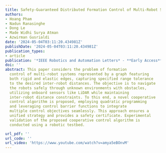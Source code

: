 ```yaml
---
title: Safety-Guaranteed Distributed Formation Control of Multi-Robot Systems over Graphs with Rigid and Elastic Edges
authors:
- Hoang Pham
- Nadun Ranasinghe
- Dong Le
- Made Widhi Surya Atman
- Azwirman Gusrialdi
date: '2024-05-04T03:11:20.434981Z'
publishDate: '2024-05-04T03:11:20.434981Z'
publication_types:
- article
publication: '*IEEE Robotics and Automation Letters* - **Early Access**'
doi: ''
abstract: This paper considers the problem of formation
  control of multi-robot systems represented by a graph featuring
  both rigid and elastic edges, capturing specified range tolerance
  to the desired inter-robot distances. The objective is to navigate
  the robots safely through unknown environments with obstacles,
  utilizing onboard sensors like LiDAR while maintaining 
  inter-robot distance constraints. To this end, a novel cooperative
  control algorithm is proposed, employing quadratic programming 
  and leveraging control barrier functions to integrate
  multiple control objectives seamlessly. This approach ensures a
  unified strategy and provides a safety certificate. Experimental
  validation of the proposed cooperative control algorithm is
  conducted using a robotic testbed.

url_pdf: ''
url_code: ''
url_video: 'https://www.youtube.com/watch?v=amya5eBOnvM'
---
```

